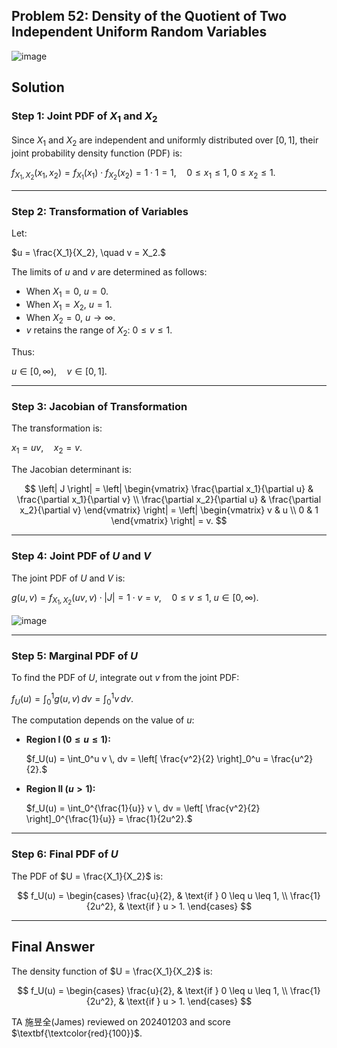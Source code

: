 ## Problem 52: Density of the Quotient of Two Independent Uniform Random Variables

![image](https://github.com/user-attachments/assets/c65ce56a-0bf5-4e95-afcb-dbead319d25d)

## Solution

### Step 1: Joint PDF of $X_1$ and $X_2$
Since $X_1$ and $X_2$ are independent and uniformly distributed over $[0, 1]$, their joint probability density function (PDF) is:

$f_{X_1, X_2}(x_1, x_2) = f_{X_1}(x_1) \cdot f_{X_2}(x_2) = 1 \cdot 1 = 1, \quad 0 \leq x_1 \leq 1, \; 0 \leq x_2 \leq 1.$

---

### Step 2: Transformation of Variables
Let:

$u = \frac{X_1}{X_2}, \quad v = X_2.$

The limits of $u$ and $v$ are determined as follows:
- When $X_1 = 0$, $u = 0$.
- When $X_1 = X_2$, $u = 1$.
- When $X_2 = 0$, $u \to \infty$.
- $v$ retains the range of $X_2$: $0 \leq v \leq 1$.

Thus:

$u \in [0, \infty), \quad v \in [0, 1].$

---

### Step 3: Jacobian of Transformation
The transformation is:

$x_1 = uv, \quad x_2 = v.$

The Jacobian determinant is:

$$
\left| J \right| = \left| 
\begin{vmatrix}
\frac{\partial x_1}{\partial u} & \frac{\partial x_1}{\partial v} \\
\frac{\partial x_2}{\partial u} & \frac{\partial x_2}{\partial v}
\end{vmatrix} 
\right| = \left| 
\begin{vmatrix}
v & u \\
0 & 1
\end{vmatrix} 
\right| = v.
$$

---

### Step 4: Joint PDF of $U$ and $V$
The joint PDF of $U$ and $V$ is:

$g(u, v) = f_{X_1, X_2}(uv, v) \cdot \left| J \right| = 1 \cdot v = v, \quad 0 \leq v \leq 1, \; u \in [0, \infty).$

![image](https://github.com/user-attachments/assets/edb7ab51-4067-42bd-a3b0-03c265601a29)

---

### Step 5: Marginal PDF of $U$
To find the PDF of $U$, integrate out $v$ from the joint PDF:

$f_U(u) = \int_0^1 g(u, v) \, dv = \int_0^1 v \, dv.$ 

The computation depends on the value of $u$:
- **Region I $( 0 \leq u \leq 1)$:**
  
  $f_U(u) = \int_0^u v \, dv = \left[ \frac{v^2}{2} \right]_0^u = \frac{u^2}{2}.$

- **Region II $(u > 1)$:**
  
  $f_U(u) = \int_0^{\frac{1}{u}} v \, dv = \left[ \frac{v^2}{2} \right]_0^{\frac{1}{u}} = \frac{1}{2u^2}.$

---

### Step 6: Final PDF of $U$
The PDF of $U = \frac{X_1}{X_2}$ is:

$$
f_U(u) = 
\begin{cases} 
\frac{u}{2}, & \text{if } 0 \leq u \leq 1, \\
\frac{1}{2u^2}, & \text{if } u > 1.
\end{cases}
$$

---

## Final Answer
The density function of $U = \frac{X_1}{X_2}$ is:

$$
f_U(u) = 
\begin{cases} 
\frac{u}{2}, & \text{if } 0 \leq u \leq 1, \\
\frac{1}{2u^2}, & \text{if } u > 1.
\end{cases}
$$

TA 施昱全(James) reviewed on 202401203 and score $\textbf{\textcolor{red}{100}}$.
